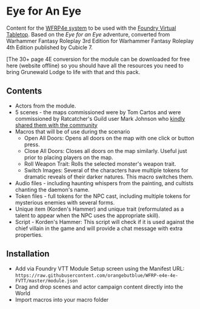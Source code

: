 # Eye for An Eye

Content for the [WFRP4e system](https://github.com/moo-man/WFRP4e-FoundryVTT) to be used with the [Foundry Virtual Tabletop](https://foundryvtt.com/). Based on the  *Eye for an Eye* adventure, converted from Warhammer Fantasy Roleplay 3rd Edition for Warhammer Fantasy Roleplay 4th Edition published by Cubicle 7. 

[The 30+ page 4E conversion for the module can be downloaded for free here (website offline) so you should have all the resources you need to bring Grunewald Lodge to life with that and this pack.

## Contents
* Actors from the module.
* 5 scenes - the maps commissioned were by Tom Cartos and were commissioned by Ratcatcher's Guild user Mark Johnson who [kindly shared them with the community](https://www.dropbox.com/sh/qm7zu91nc473g9r/AADeAzoL9bGrUkJkJmJ1v3HSa?dl=0) 
* Macros that will be of use during the scenario
	* Open All Doors: Opens all doors on the map with one click or button press.
	* Close All Doors: Closes all doors on the map similarly. Useful just prior to placing players on the map.
	* Roll Weapon Trait: Rolls the selected monster's weapon trait.
	* Switch Images: Several of the characters have multiple tokens for dramatic reveals of their darker natures. This macro switches them.
* Audio files - including haunting whispers from the painting, and cultists chanting the daemon's name.
* Token files - full tokens for the NPC cast, including multiple tokens for mysterious enemies with several forms.
* Unique item (Korden's Hammer) and unique trait (reformulated as a talent to appear when the NPC uses the appropriate skill).
* Script - Korden's Hammer: This script will check if it is used against the chief villain in the game and will provide a chat message with extra properties.

## Installation 
* Add via Foundry VTT Module Setup screen using the Manifest URL: `https://raw.githubusercontent.com/orangebutblue/WFRP-e4e-4e-FVTT/master/module.json`
* Drag and drop scenes and actor campaign content directly into the World
* Import macros into your macro folder

